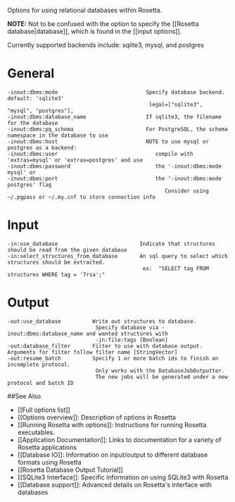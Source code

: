 <!-- --- title: Relational Database Options -->

Options for using relational databases within Rosetta.

**NOTE:** Not to be confused with the option to specify the [[Rosetta database|database]], which is found in the [[input options]].

Currently supported backends include: sqlite3, mysql, and postgres

General
=================

```
-inout:dbms:mode                            Specify database backend. default: 'sqlite3'
                                             legal=["sqlite3", "mysql", "postgres"],
-inout:dbms:database_name                   If sqlite3, the filename for the database
-inout:dbms:pq_schema                       For PostgreSQL, the schema namespace in the database to use
-inout:dbms:host                            NOTE to use mysql or postgres as a backend:
-inout:dbms:user                               compile with 'extras=mysql' or 'extras=postgres' and use
-inout:dbms:password                           the '-inout:dbms:mode mysql' or
-inout:dbms:port                               the '-inout:dbms:mode postgres' flag
                                                  Consider using ~/.pgpass or ~/.my.cnf to store connection info
```

Input
============================
```
-in:use_database                          Indicate that structures should be read from the given database
-in:select_structures_from_database       An sql query to select which structures should be extracted. 
                                           ex:  "SELECT tag FROM structures WHERE tag = '7rsa';"
```

Output
====================

```
-out:use_database          Write out structures to database.
                            Specify database via -inout:dbms:database_name and wanted structures with
                            -in:file:tags [Boolean]
-out:database_filter       Filter to use with database output.  Arguments for filter follow filter name [StringVector]
-out:resume_batch          Specify 1 or more batch ids to finish an incomplete protocol.
                            Only works with the DatabaseJobOutputter.
                            The new jobs will be generated under a new protocol and batch ID
```

##See Also

* [[Full options list]]
* [[Options overview]]: Description of options in Rosetta
* [[Running Rosetta with options]]: Instructions for running Rosetta executables.
* [[Application Documentation]]: Links to documentation for a variety of Rosetta applications
* [[Database IO]]: Information on input/output to different database formats using Rosetta
* [[Rosetta Database Output Tutorial]]
* [[SQLite3 Interface]]: Specific information on using SQLite3 with Rosetta
* [[Database support]]: Advanced details on Rosetta's interface with databases
